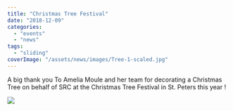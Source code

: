 ```yaml
---
title: "Christmas Tree Festival"
date: "2018-12-09"
categories:
  - "events"
  - "news"
tags:
  - "sliding"
coverImage: "/assets/news/images/Tree-1-scaled.jpg"
---
```


A big thank you To Amelia Moule and her team for decorating a Christmas Tree on behalf of SRC at the Christmas Tree Festival in St. Peters this year !

![](/assets/news/images/Tree-1-768x1024.jpg)
